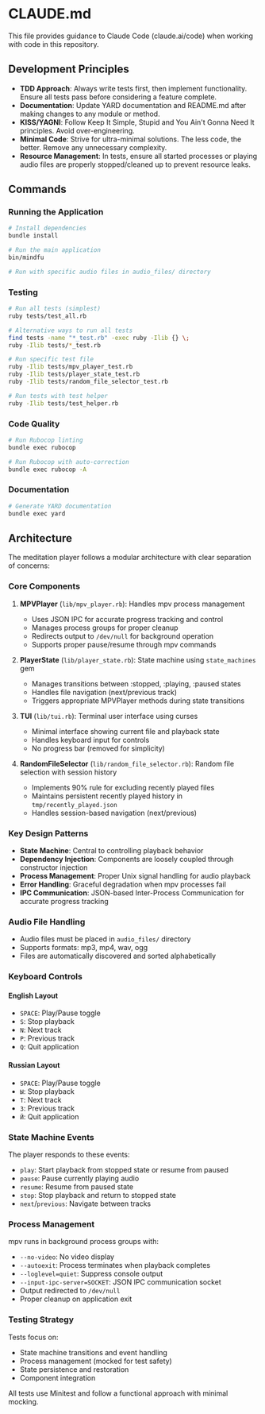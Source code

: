 # CLAUDE.md

This file provides guidance to Claude Code (claude.ai/code) when working with code in this repository.

## Development Principles

- **TDD Approach**: Always write tests first, then implement functionality. Ensure all tests pass before considering a feature complete.
- **Documentation**: Update YARD documentation and README.md after making changes to any module or method.
- **KISS/YAGNI**: Follow Keep It Simple, Stupid and You Ain't Gonna Need It principles. Avoid over-engineering.
- **Minimal Code**: Strive for ultra-minimal solutions. The less code, the better. Remove any unnecessary complexity.
- **Resource Management**: In tests, ensure all started processes or playing audio files are properly stopped/cleaned up to prevent resource leaks.

## Commands

### Running the Application
```bash
# Install dependencies
bundle install

# Run the main application
bin/mindfu

# Run with specific audio files in audio_files/ directory
```

### Testing
```bash
# Run all tests (simplest)
ruby tests/test_all.rb

# Alternative ways to run all tests
find tests -name "*_test.rb" -exec ruby -Ilib {} \;
ruby -Ilib tests/*_test.rb

# Run specific test file
ruby -Ilib tests/mpv_player_test.rb
ruby -Ilib tests/player_state_test.rb
ruby -Ilib tests/random_file_selector_test.rb

# Run tests with test helper
ruby -Ilib tests/test_helper.rb
```

### Code Quality
```bash
# Run Rubocop linting
bundle exec rubocop

# Run Rubocop with auto-correction
bundle exec rubocop -A
```

### Documentation
```bash
# Generate YARD documentation
bundle exec yard
```

## Architecture

The meditation player follows a modular architecture with clear separation of concerns:

### Core Components

1. **MPVPlayer** (`lib/mpv_player.rb`): Handles mpv process management
   - Uses JSON IPC for accurate progress tracking and control
   - Manages process groups for proper cleanup
   - Redirects output to `/dev/null` for background operation
   - Supports proper pause/resume through mpv commands

2. **PlayerState** (`lib/player_state.rb`): State machine using `state_machines` gem
   - Manages transitions between :stopped, :playing, :paused states
   - Handles file navigation (next/previous track)
   - Triggers appropriate MPVPlayer methods during state transitions

3. **TUI** (`lib/tui.rb`): Terminal user interface using curses
   - Minimal interface showing current file and playback state
   - Handles keyboard input for controls
   - No progress bar (removed for simplicity)

4. **RandomFileSelector** (`lib/random_file_selector.rb`): Random file selection with session history
   - Implements 90% rule for excluding recently played files
   - Maintains persistent recently played history in `tmp/recently_played.json`
   - Handles session-based navigation (next/previous)

### Key Design Patterns

- **State Machine**: Central to controlling playback behavior
- **Dependency Injection**: Components are loosely coupled through constructor injection
- **Process Management**: Proper Unix signal handling for audio playback
- **Error Handling**: Graceful degradation when mpv processes fail
- **IPC Communication**: JSON-based Inter-Process Communication for accurate progress tracking

### Audio File Handling

- Audio files must be placed in `audio_files/` directory
- Supports formats: mp3, mp4, wav, ogg
- Files are automatically discovered and sorted alphabetically

### Keyboard Controls

#### English Layout
- `SPACE`: Play/Pause toggle
- `S`: Stop playback
- `N`: Next track
- `P`: Previous track
- `Q`: Quit application

#### Russian Layout
- `SPACE`: Play/Pause toggle
- `Ы`: Stop playback
- `Т`: Next track
- `З`: Previous track
- `Й`: Quit application

### State Machine Events

The player responds to these events:
- `play`: Start playback from stopped state or resume from paused
- `pause`: Pause currently playing audio
- `resume`: Resume from paused state
- `stop`: Stop playback and return to stopped state
- `next`/`previous`: Navigate between tracks

### Process Management

mpv runs in background process groups with:
- `--no-video`: No video display
- `--autoexit`: Process terminates when playback completes
- `--loglevel=quiet`: Suppress console output
- `--input-ipc-server=SOCKET`: JSON IPC communication socket
- Output redirected to `/dev/null`
- Proper cleanup on application exit

### Testing Strategy

Tests focus on:
- State machine transitions and event handling
- Process management (mocked for test safety)
- State persistence and restoration
- Component integration

All tests use Minitest and follow a functional approach with minimal mocking.